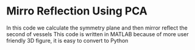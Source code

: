 # Mirro Reflection Using PCA
In this code we calculate the symmetry plane and then mirror reflect the second of vessels
This code is written in MATLAB because of more user friendly 3D figure, it is easy to convert to Python
